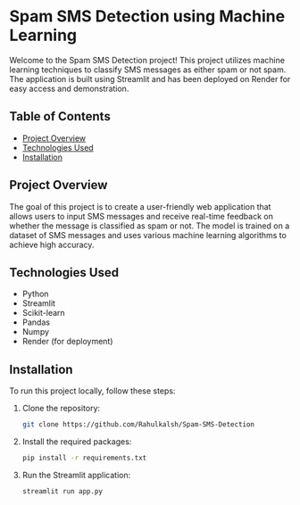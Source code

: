 # Spam SMS Detection using Machine Learning

Welcome to the Spam SMS Detection project! This project utilizes machine learning techniques to classify SMS messages as either spam or not spam. The application is built using Streamlit and has been deployed on Render for easy access and demonstration.

## Table of Contents

- [Project Overview](#project-overview)
- [Technologies Used](#technologies-used)
- [Installation](#installation)

## Project Overview

The goal of this project is to create a user-friendly web application that allows users to input SMS messages and receive real-time feedback on whether the message is classified as spam or not. The model is trained on a dataset of SMS messages and uses various machine learning algorithms to achieve high accuracy.

## Technologies Used

- Python
- Streamlit
- Scikit-learn
- Pandas
- Numpy
- Render (for deployment)

## Installation

To run this project locally, follow these steps:

1. Clone the repository:
   ```bash
   git clone https://github.com/Rahulkalsh/Spam-SMS-Detection
2. Install the required packages:
   ````bash
   pip install -r requirements.txt
3. Run the Streamlit application:
   ````bash
   streamlit run app.py
